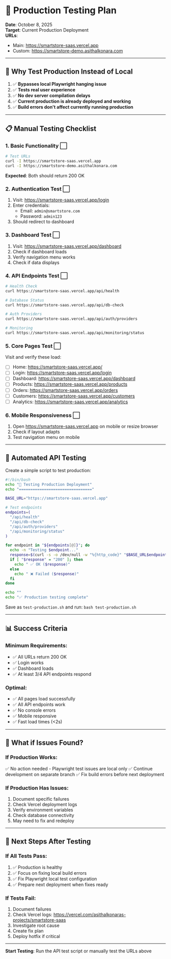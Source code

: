 # 🧪 Production Testing Plan

**Date**: October 8, 2025  
**Target**: Current Production Deployment  
**URLs**: 
- Main: https://smartstore-saas.vercel.app
- Custom: https://smartstore-demo.asithalkonara.com

---

## 🎯 **Why Test Production Instead of Local**

1. ✅ **Bypasses local Playwright hanging issue**
2. ✅ **Tests real user experience**
3. ✅ **No dev server compilation delays**
4. ✅ **Current production is already deployed and working**
5. ✅ **Build errors don't affect currently running production**

---

## 📋 **Manual Testing Checklist**

### 1. **Basic Functionality** ⬜
```bash
# Test URLs
curl -I https://smartstore-saas.vercel.app
curl -I https://smartstore-demo.asithalkonara.com
```

**Expected**: Both should return 200 OK

### 2. **Authentication Test** ⬜
1. Visit: https://smartstore-saas.vercel.app/login
2. Enter credentials:
   - Email: `admin@smartstore.com`
   - Password: `admin123`
3. Should redirect to dashboard

### 3. **Dashboard Test** ⬜
1. Visit: https://smartstore-saas.vercel.app/dashboard
2. Check if dashboard loads
3. Verify navigation menu works
4. Check if data displays

### 4. **API Endpoints Test** ⬜
```bash
# Health Check
curl https://smartstore-saas.vercel.app/api/health

# Database Status
curl https://smartstore-saas.vercel.app/api/db-check

# Auth Providers
curl https://smartstore-saas.vercel.app/api/auth/providers

# Monitoring
curl https://smartstore-saas.vercel.app/api/monitoring/status
```

### 5. **Core Pages Test** ⬜
Visit and verify these load:
- [ ] Home: https://smartstore-saas.vercel.app/
- [ ] Login: https://smartstore-saas.vercel.app/login
- [ ] Dashboard: https://smartstore-saas.vercel.app/dashboard
- [ ] Products: https://smartstore-saas.vercel.app/products
- [ ] Orders: https://smartstore-saas.vercel.app/orders
- [ ] Customers: https://smartstore-saas.vercel.app/customers
- [ ] Analytics: https://smartstore-saas.vercel.app/analytics

### 6. **Mobile Responsiveness** ⬜
1. Open https://smartstore-saas.vercel.app on mobile or resize browser
2. Check if layout adapts
3. Test navigation menu on mobile

---

## 🤖 **Automated API Testing**

Create a simple script to test production:

```bash
#!/bin/bash
echo "🧪 Testing Production Deployment"
echo "================================"

BASE_URL="https://smartstore-saas.vercel.app"

# Test endpoints
endpoints=(
  "/api/health"
  "/api/db-check"
  "/api/auth/providers"
  "/api/monitoring/status"
)

for endpoint in "${endpoints[@]}"; do
  echo -n "Testing $endpoint..."
  response=$(curl -s -o /dev/null -w "%{http_code}" "$BASE_URL$endpoint")
  if [ "$response" = "200" ]; then
    echo " ✅ OK ($response)"
  else
    echo " ❌ Failed ($response)"
  fi
done

echo ""
echo "✅ Production testing complete"
```

Save as `test-production.sh` and run: `bash test-production.sh`

---

## 📊 **Success Criteria**

### Minimum Requirements:
- ✅ All URLs return 200 OK
- ✅ Login works
- ✅ Dashboard loads
- ✅ At least 3/4 API endpoints respond

### Optimal:
- ✅ All pages load successfully
- ✅ All API endpoints work
- ✅ No console errors
- ✅ Mobile responsive
- ✅ Fast load times (<2s)

---

## 🐛 **What if Issues Found?**

### If Production Works:
✅ No action needed - Playwright test issues are local only
✅ Continue development on separate branch
✅ Fix build errors before next deployment

### If Production Has Issues:
1. Document specific failures
2. Check Vercel deployment logs
3. Verify environment variables
4. Check database connectivity
5. May need to fix and redeploy

---

## 🚀 **Next Steps After Testing**

### If All Tests Pass:
1. ✅ Production is healthy
2. ✅ Focus on fixing local build errors
3. ✅ Fix Playwright local test configuration
4. ✅ Prepare next deployment when fixes ready

### If Tests Fail:
1. Document failures
2. Check Vercel logs: https://vercel.com/asithalkonaras-projects/smartstore-saas
3. Investigate root cause
4. Create fix plan
5. Deploy hotfix if critical

---

**Start Testing**: Run the API test script or manually test the URLs above

